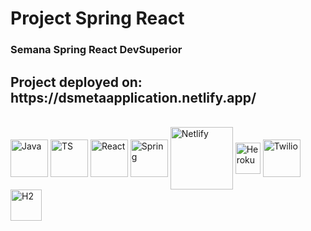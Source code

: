 <h1>Project Spring React</h1>

<h3>Semana Spring React DevSuperior</h3>

<h2> Project deployed on: https://dsmetaapplication.netlify.app/</h2>

<div style="display: inline_block"><br>
  <img align="center" alt="Java" height="60" width="60" src="https://cdn.jsdelivr.net/gh/devicons/devicon/icons/java/java-original.svg" />
  <img align="center" alt="TS" height="60" width="60" src="https://cdn.jsdelivr.net/gh/devicons/devicon/icons/typescript/typescript-plain.svg" />
  <img align="center" alt="React" height="60" width="60" src="https://cdn.jsdelivr.net/gh/devicons/devicon/icons/react/react-original.svg">
  <img align="center" alt="Spring" height="60" width="60" src="https://cdn.jsdelivr.net/gh/devicons/devicon/icons/spring/spring-original-wordmark.svg">
  <img align="center" alt="Netlify" height="100" width="100" src="https://download.logo.wine/logo/Netlify/Netlify-Logo.wine.png" />
  <img align="center" alt="Heroku" height="50" width="40" src="https://cdn.jsdelivr.net/gh/devicons/devicon/icons/heroku/heroku-original.svg" />
   <img align="center" alt="Twilio" height="60" width="60" src="https://companiesmarketcap.com/img/company-logos/256/TWLO.png" />
  <img align="center" alt="H2" height="50" width="50" src="https://www.h2database.com/html/images/h2-logo-2.png" />
</div>
